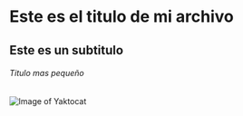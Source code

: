 # Este es el titulo de mi archivo
## Este es un subtitulo
###### Titulo mas pequeño
![Image of Yaktocat](https://octodex.github.com/images/yaktocat.png)
